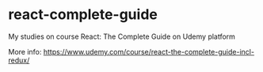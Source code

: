 # react-complete-guide
My studies on course React: The Complete Guide on Udemy platform

More info: https://www.udemy.com/course/react-the-complete-guide-incl-redux/
